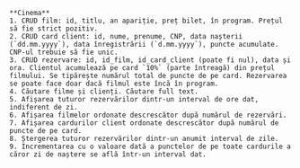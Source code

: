     **Cinema**   
    1. CRUD film: id, titlu, an apariție, preț bilet, în program. Prețul să fie strict pozitiv.  
    2. CRUD card client: id, nume, prenume, CNP, data nașterii (`dd.mm.yyyy`), data înregistrării (`d.mm.yyyy`), puncte acumulate. CNP-ul trebuie să fie unic.  
    3. CRUD rezervare: id, id_film, id_card_client (poate fi nul), data și ora. Clientul acumulează pe card `10%` (parte întreagă) din prețul filmului. Se tipărește numărul total de puncte de pe card. Rezervarea se poate face doar dacă filmul este încă în program.  
    4. Căutare filme și clienți. Căutare full text.  
    5. Afișarea tuturor rezervărilor dintr-un interval de ore dat, indiferent de zi.  
    6. Afișarea filmelor ordonate descrescător după numărul de rezervări.  
    7. Afișarea cardurilor client ordonate descrescător după numărul de puncte de pe card.  
    8. Ștergerea tuturor rezervărilor dintr-un anumit interval de zile.  
    9. Incrementarea cu o valoare dată a punctelor de pe toate cardurile a căror zi de naștere se află într-un interval dat.   
